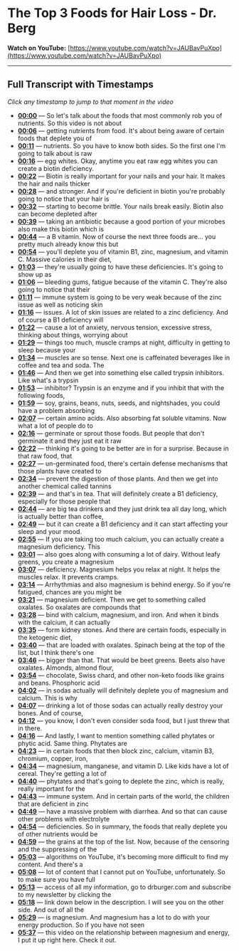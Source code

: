 # The Top 3 Foods for Hair Loss - Dr. Berg

**Watch on YouTube:** [https://www.youtube.com/watch?v=JAUBavPuXpo](https://www.youtube.com/watch?v=JAUBavPuXpo)

---

## Full Transcript with Timestamps

*Click any timestamp to jump to that moment in the video*

- **[00:00](https://www.youtube.com/watch?v=JAUBavPuXpo&t=0s)** — So let's talk about the foods that most commonly rob you of nutrients. So this video is not about
- **[00:06](https://www.youtube.com/watch?v=JAUBavPuXpo&t=6s)** — getting nutrients from food. It's about being aware of certain foods that deplete you of
- **[00:11](https://www.youtube.com/watch?v=JAUBavPuXpo&t=11s)** — nutrients. So you have to know both sides. So the first one I'm going to talk about is raw
- **[00:16](https://www.youtube.com/watch?v=JAUBavPuXpo&t=16s)** — egg whites. Okay, anytime you eat raw egg whites you can create a biotin deficiency.
- **[00:22](https://www.youtube.com/watch?v=JAUBavPuXpo&t=22s)** — Biotin is really important for your nails and your hair. It makes the hair and nails thicker
- **[00:28](https://www.youtube.com/watch?v=JAUBavPuXpo&t=28s)** — and stronger. And if you're deficient in biotin you're probably going to notice that your hair is
- **[00:32](https://www.youtube.com/watch?v=JAUBavPuXpo&t=32s)** — starting to become brittle. Your nails break easily. Biotin also can become depleted after
- **[00:39](https://www.youtube.com/watch?v=JAUBavPuXpo&t=39s)** — taking an antibiotic because a good portion of your microbes also make this biotin which is
- **[00:44](https://www.youtube.com/watch?v=JAUBavPuXpo&t=44s)** — a B vitamin. Now of course the next three foods are... you pretty much already know this but
- **[00:54](https://www.youtube.com/watch?v=JAUBavPuXpo&t=54s)** — you'll deplete you of vitamin B1, zinc, magnesium, and vitamin C. Massive calories in their diet,
- **[01:03](https://www.youtube.com/watch?v=JAUBavPuXpo&t=63s)** — they're usually going to have these deficiencies. It's going to show up as
- **[01:06](https://www.youtube.com/watch?v=JAUBavPuXpo&t=66s)** — bleeding gums, fatigue because of the vitamin C. They're also going to notice that their
- **[01:11](https://www.youtube.com/watch?v=JAUBavPuXpo&t=71s)** — immune system is going to be very weak because of the zinc issue as well as noticing skin
- **[01:16](https://www.youtube.com/watch?v=JAUBavPuXpo&t=76s)** — issues. A lot of skin issues are related to a zinc deficiency. And of course a B1 deficiency will
- **[01:22](https://www.youtube.com/watch?v=JAUBavPuXpo&t=82s)** — cause a lot of anxiety, nervous tension, excessive stress, thinking about things, worrying about
- **[01:29](https://www.youtube.com/watch?v=JAUBavPuXpo&t=89s)** — things too much, muscle cramps at night, difficulty in getting to sleep because your
- **[01:34](https://www.youtube.com/watch?v=JAUBavPuXpo&t=94s)** — muscles are so tense. Next one is caffeinated beverages like in coffee and tea and soda. The
- **[01:46](https://www.youtube.com/watch?v=JAUBavPuXpo&t=106s)** — And then we get into something else called trypsin inhibitors. Like what's a trypsin
- **[01:53](https://www.youtube.com/watch?v=JAUBavPuXpo&t=113s)** — inhibitor? Trypsin is an enzyme and if you inhibit that with the following foods,
- **[01:59](https://www.youtube.com/watch?v=JAUBavPuXpo&t=119s)** — soy, grains, beans, nuts, seeds, and nightshades, you could have a problem absorbing
- **[02:07](https://www.youtube.com/watch?v=JAUBavPuXpo&t=127s)** — certain amino acids. Also absorbing fat soluble vitamins. Now what a lot of people do to
- **[02:16](https://www.youtube.com/watch?v=JAUBavPuXpo&t=136s)** — germinate or sprout those foods. But people that don't germinate it and they just eat it raw
- **[02:22](https://www.youtube.com/watch?v=JAUBavPuXpo&t=142s)** — thinking it's going to be better are in for a surprise. Because in that raw food, that
- **[02:27](https://www.youtube.com/watch?v=JAUBavPuXpo&t=147s)** — un-germinated food, there's certain defense mechanisms that those plants have created to
- **[02:34](https://www.youtube.com/watch?v=JAUBavPuXpo&t=154s)** — prevent the digestion of those plants. And then we get into another chemical called tannins
- **[02:39](https://www.youtube.com/watch?v=JAUBavPuXpo&t=159s)** — and that's in tea. That will definitely create a B1 deficiency, especially for those people that
- **[02:44](https://www.youtube.com/watch?v=JAUBavPuXpo&t=164s)** — are big tea drinkers and they just drink tea all day long, which is actually better than coffee,
- **[02:49](https://www.youtube.com/watch?v=JAUBavPuXpo&t=169s)** — but it can create a B1 deficiency and it can start affecting your sleep and your mood.
- **[02:55](https://www.youtube.com/watch?v=JAUBavPuXpo&t=175s)** — If you are taking too much calcium, you can actually create a magnesium deficiency. This
- **[03:01](https://www.youtube.com/watch?v=JAUBavPuXpo&t=181s)** — also goes along with consuming a lot of dairy. Without leafy greens, you create a magnesium
- **[03:07](https://www.youtube.com/watch?v=JAUBavPuXpo&t=187s)** — deficiency. Magnesium helps you relax at night. It helps the muscles relax. It prevents cramps.
- **[03:14](https://www.youtube.com/watch?v=JAUBavPuXpo&t=194s)** — Arrhythmias and also magnesium is behind energy. So if you're fatigued, chances are you might be
- **[03:21](https://www.youtube.com/watch?v=JAUBavPuXpo&t=201s)** — magnesium deficient. Then we get to something called oxalates. So oxalates are compounds that
- **[03:28](https://www.youtube.com/watch?v=JAUBavPuXpo&t=208s)** — bind with calcium, magnesium, and iron. And when it binds with the calcium, it can actually
- **[03:35](https://www.youtube.com/watch?v=JAUBavPuXpo&t=215s)** — form kidney stones. And there are certain foods, especially in the ketogenic diet,
- **[03:40](https://www.youtube.com/watch?v=JAUBavPuXpo&t=220s)** — that are loaded with oxalates. Spinach being at the top of the list, but I think there's one
- **[03:46](https://www.youtube.com/watch?v=JAUBavPuXpo&t=226s)** — bigger than that. That would be beet greens. Beets also have oxalates. Almonds, almond flour,
- **[03:54](https://www.youtube.com/watch?v=JAUBavPuXpo&t=234s)** — chocolate, Swiss chard, and other non-keto foods like grains and beans. Phosphoric acid
- **[04:02](https://www.youtube.com/watch?v=JAUBavPuXpo&t=242s)** — in sodas actually will definitely deplete you of magnesium and calcium. This is why
- **[04:07](https://www.youtube.com/watch?v=JAUBavPuXpo&t=247s)** — drinking a lot of those sodas can actually really destroy your bones. And of course,
- **[04:12](https://www.youtube.com/watch?v=JAUBavPuXpo&t=252s)** — you know, I don't even consider soda food, but I just threw that in there.
- **[04:16](https://www.youtube.com/watch?v=JAUBavPuXpo&t=256s)** — And lastly, I want to mention something called phytates or phytic acid. Same thing. Phytates are
- **[04:23](https://www.youtube.com/watch?v=JAUBavPuXpo&t=263s)** — in certain foods that then block zinc, calcium, vitamin B3, chromium, copper, iron,
- **[04:34](https://www.youtube.com/watch?v=JAUBavPuXpo&t=274s)** — magnesium, manganese, and vitamin D. Like kids have a lot of cereal. They're getting a lot of
- **[04:40](https://www.youtube.com/watch?v=JAUBavPuXpo&t=280s)** — phytates and that's going to deplete the zinc, which is really, really important for the
- **[04:43](https://www.youtube.com/watch?v=JAUBavPuXpo&t=283s)** — immune system. And in certain parts of the world, the children that are deficient in zinc
- **[04:49](https://www.youtube.com/watch?v=JAUBavPuXpo&t=289s)** — have a massive problem with diarrhea. And so that can cause other problems with electrolyte
- **[04:54](https://www.youtube.com/watch?v=JAUBavPuXpo&t=294s)** — deficiencies. So in summary, the foods that really deplete you of other nutrients would be
- **[04:59](https://www.youtube.com/watch?v=JAUBavPuXpo&t=299s)** — the grains at the top of the list. Now, because of the censoring and the suppressing of the
- **[05:03](https://www.youtube.com/watch?v=JAUBavPuXpo&t=303s)** — algorithms on YouTube, it's becoming more difficult to find my content. And there's a
- **[05:08](https://www.youtube.com/watch?v=JAUBavPuXpo&t=308s)** — lot of content that I cannot put on YouTube, unfortunately. So to make sure you have full
- **[05:13](https://www.youtube.com/watch?v=JAUBavPuXpo&t=313s)** — access of all my information, go to drburger.com and subscribe to my newsletter by clicking the
- **[05:18](https://www.youtube.com/watch?v=JAUBavPuXpo&t=318s)** — link down below in the description. I will see you on the other side. And out of all the
- **[05:29](https://www.youtube.com/watch?v=JAUBavPuXpo&t=329s)** — is magnesium. And magnesium has a lot to do with your energy production. So if you have not seen
- **[05:37](https://www.youtube.com/watch?v=JAUBavPuXpo&t=337s)** — this video on the relationship between magnesium and energy, I put it up right here. Check it out.
